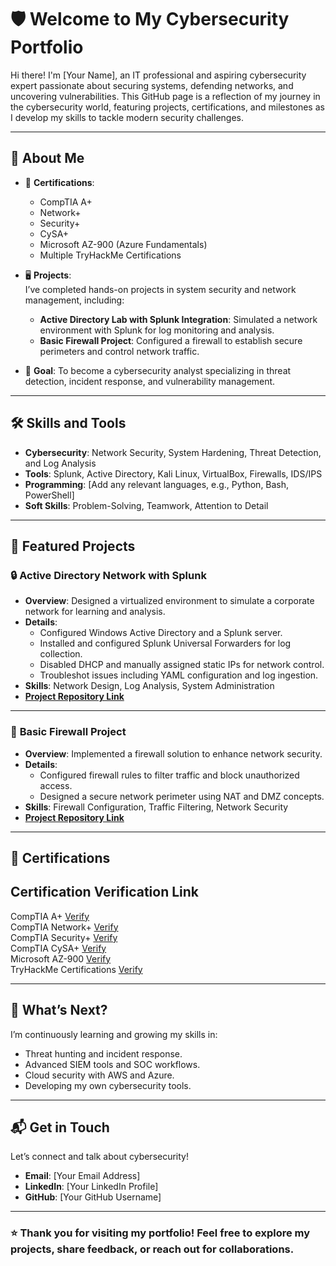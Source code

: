 <link rel="stylesheet" href="style.css">

# 🛡️ Welcome to My Cybersecurity Portfolio

Hi there! I'm [Your Name], an IT professional and aspiring cybersecurity expert passionate about securing systems, defending networks, and uncovering vulnerabilities. This GitHub page is a reflection of my journey in the cybersecurity world, featuring projects, certifications, and milestones as I develop my skills to tackle modern security challenges.

---

## 🚀 About Me
- 🌟 **Certifications**:  
  - CompTIA A+  
  - Network+  
  - Security+  
  - CySA+  
  - Microsoft AZ-900 (Azure Fundamentals)  
  - Multiple TryHackMe Certifications  

- 🖥️ **Projects**:  
  I’ve completed hands-on projects in system security and network management, including:
  - **Active Directory Lab with Splunk Integration**: Simulated a network environment with Splunk for log monitoring and analysis.
  - **Basic Firewall Project**: Configured a firewall to establish secure perimeters and control network traffic.
  
- 🎯 **Goal**: To become a cybersecurity analyst specializing in threat detection, incident response, and vulnerability management.

---

## 🛠️ Skills and Tools
- **Cybersecurity**: Network Security, System Hardening, Threat Detection, and Log Analysis  
- **Tools**: Splunk, Active Directory, Kali Linux, VirtualBox, Firewalls, IDS/IPS  
- **Programming**: [Add any relevant languages, e.g., Python, Bash, PowerShell]  
- **Soft Skills**: Problem-Solving, Teamwork, Attention to Detail  

---

## 📂 Featured Projects

### 🔒 **Active Directory Network with Splunk**
- **Overview**: Designed a virtualized environment to simulate a corporate network for learning and analysis.
- **Details**:
  - Configured Windows Active Directory and a Splunk server.
  - Installed and configured Splunk Universal Forwarders for log collection.
  - Disabled DHCP and manually assigned static IPs for network control.
  - Troubleshot issues including YAML configuration and log ingestion.
- **Skills**: Network Design, Log Analysis, System Administration  
- **[Project Repository Link](#)**

---

### 🧱 **Basic Firewall Project**
- **Overview**: Implemented a firewall solution to enhance network security.
- **Details**:
  - Configured firewall rules to filter traffic and block unauthorized access.
  - Designed a secure network perimeter using NAT and DMZ concepts.
- **Skills**: Firewall Configuration, Traffic Filtering, Network Security  
- **[Project Repository Link](#)**

---

## 📜 Certifications

 Certification                        Verification Link       
-------------------------------------------------------------------
 CompTIA A+                          [Verify](#)            
 CompTIA Network+                    [Verify](#)            
 CompTIA Security+                   [Verify](#)            
 CompTIA CySA+                       [Verify](#)            
 Microsoft AZ-900                  [Verify](#)            
 TryHackMe Certifications          [Verify](#)            

---

## 🌱 What’s Next?
I’m continuously learning and growing my skills in:
- Threat hunting and incident response.
- Advanced SIEM tools and SOC workflows.
- Cloud security with AWS and Azure.
- Developing my own cybersecurity tools.

---

## 📬 Get in Touch
Let’s connect and talk about cybersecurity!  
- **Email**: [Your Email Address]  
- **LinkedIn**: [Your LinkedIn Profile]  
- **GitHub**: [Your GitHub Username]  

---

### ⭐ Thank you for visiting my portfolio! Feel free to explore my projects, share feedback, or reach out for collaborations.
